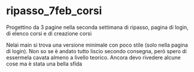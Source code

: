 # ripasso_7feb_corsi
Progettino da 3 pagine nella seconda settimana di ripasso, pagina di login, di elenco corsi e di creazione corsi

Nelaì main si trova una versione minimale con poco stile (solo nella pagina di login). Non so se è andato tutto liscio secondo consegna, però spero di essermela cavata almeno a livello teorico. Ancora devo rivedere alcune cose ma è stata una bella sfida
